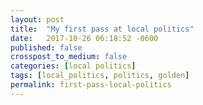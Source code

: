 ```yaml
---
layout: post
title:  "My first pass at local politics"
date:   2017-10-26 06:18:52 -0600
published: false
crosspost_to_medium: false
categories: [local politics]
tags: [local_politics, politics, golden]
permalink: first-pass-local-politics
---
```




<!--more-->
